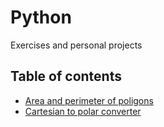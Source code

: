 # Python
Exercises and personal projects
## Table of contents
+ [Area and perimeter of poligons](https://github.com/jv80/Python/blob/master/Python/20190805areaAndPerimeterOfPoligons.py)
+ [Cartesian to polar converter](https://github.com/jv80/Python/blob/master/Python/20190806coordinates.py)
